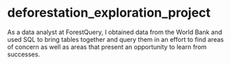 # deforestation_exploration_project
As a data analyst at ForestQuery, I obtained data from the World Bank and used SQL to bring tables together and query them in an effort to find areas of concern as well as areas that present an opportunity to learn from successes.

